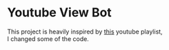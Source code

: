 # Youtube View Bot
This project is heavily inspired by [this](https://www.youtube.com/playlist?list=PLsyF1tKj7b2wb8pB3it4mv9HDk0yJzUMT) youtube playlist,  
I changed some of the code.  